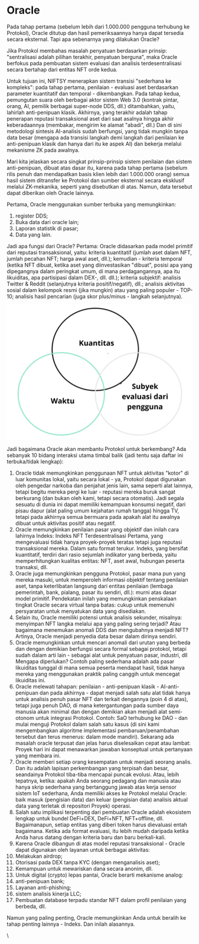 # Oracle

Pada tahap pertama (sebelum lebih dari 1.000.000 pengguna terhubung ke Protokol), Oracle ditutup dan hasil pemeriksaannya hanya dapat tersedia secara eksternal. Tapi apa sebenarnya yang dilakukan Oracle?

Jika Protokol membahas masalah penyatuan berdasarkan prinsip: "sentralisasi adalah pilihan terakhir, penyatuan berguna", maka Oracle berfokus pada pembuatan sistem evaluasi dan analisis terdesentralisasi secara bertahap dari entitas NFT orde kedua.

Untuk tujuan ini, NIFTSY menerapkan sistem transisi "sederhana ke kompleks": pada tahap pertama, penilaian - evaluasi aset berdasarkan parameter kuantitatif dan temporal - dikembangkan. Pada tahap kedua, pemungutan suara oleh berbagai aktor sistem Web 3.0 (kontrak pintar, orang, AI, pemilik berbagai super-node DDS, dll.) ditambahkan, yaitu, lahirlah anti-penipuan klasik. Akhirnya, yang terakhir adalah tahap penerapan reputasi transaksional aset dari saat asalnya hingga akhir keberadaannya (membakar, mengirim ke alamat "abadi", dll.) Dan di sini metodologi sintesis AI-analisis sudah berfungsi, yang tidak mungkin tanpa data besar (mengapa ada transisi langkah demi langkah dari penilaian ke anti-penipuan klasik dan hanya dari itu ke aspek AI) dan bekerja melalui mekanisme ZK pada awalnya.

Mari kita jelaskan secara singkat prinsip-prinsip sistem penilaian dan sistem anti-penipuan, dibuat atas dasar itu, karena pada tahap pertama (sebelum rilis penuh dan mendapatkan basis klien lebih dari 1.000.000 orang) semua hasil sistem ditransfer ke Protokol dan sumber eksternal secara eksklusif melalui ZK-mekanika, seperti yang disebutkan di atas. Namun, data tersebut dapat diberikan oleh Oracle lainnya.

Pertama, Oracle menggunakan sumber terbuka yang memungkinkan:

1. register DDS;
2. Buka data dari oracle lain;
3. Laporan statistik di pasar;
4. Data yang lain.

Jadi apa fungsi dari Oracle? Pertama: Oracle didasarkan pada model primitif dari reputasi transaksional, yaitu: kriteria kuantitatif (jumlah aset dalam NFT, jumlah pecahan NFT; harga awal aset, dll.); kemudian - kriteria temporal (ketika NFT dibuat, ketika aset yang diinvestasikan "dibuat", posisi apa yang dipegangnya dalam peringkat umum, di mana perdagangannya, apa itu likuiditas, apa partisipasi dalam DEX-, dll. dll.); kriteria subjektif: analisis Twitter & Reddit (selanjutnya kriteria positif/negatif), dll.; analisis aktivitas sosial dalam kelompok resmi (jika mungkin) atau yang paling populer - TOP-10; analisis hasil pencarian (juga skor plus/minus - langkah selanjutnya).

![](<../../../.gitbook/assets/Снимок экрана 2022-02-05 в 11.15.27.png>)

Jadi bagaimana Oracle akan membantu Protokol untuk berkembang? Ada sebanyak 10 bidang interaksi utama timbal balik (jadi tentu saja daftar ini terbuka/tidak lengkap):

1. Oracle tidak memungkinkan penggunaan NFT untuk aktivitas "kotor" di luar komunitas lokal, yaitu secara lokal - ya, Protokol dapat digunakan oleh pengedar narkoba dan penjahat jenis lain, sama seperti alat lainnya, tetapi begitu mereka pergi ke luar - reputasi mereka buruk sangat berkurang (dan bukan oleh kami, tetapi secara otomatis). Jadi segala sesuatu di dunia ini dapat memiliki kemampuan konsumsi negatif, dari pisau dapur (alat paling umum kejahatan rumah tangga) hingga TV, tetapi pada akhirnya semua bermuara pada apakah alat itu awalnya dibuat untuk aktivitas positif atau negatif.
2. Oracle memungkinkan penilaian pasar yang objektif dan inilah cara lahirnya Indeks: Indeks NFT Terdesentralisasi Pertama, yang mengevaluasi tidak hanya proyek-proyek teratas tetapi juga reputasi transaksional mereka. Dalam satu format terukur. Indeks, yang bersifat kuantitatif, terdiri dari rasio sejumlah indikator yang berbeda, yaitu memperhitungkan kualitas entitas: NFT, aset awal, hubungan peserta transaksi, dll.
3. Oracle juga memungkinkan pengguna Protokol, pasar mana pun yang mereka masuki, untuk memperoleh informasi objektif tentang penilaian aset, tanpa keterlibatan langsung dari entitas penilaian (lembaga pemerintah, bank, pialang, pasar itu sendiri, dll.): murni atas dasar model primitif. Pendekatan inilah yang memungkinkan penskalaan tingkat Oracle secara virtual tanpa batas: cukup untuk memenuhi persyaratan untuk menyatukan data yang disediakan.
4. Selain itu, Oracle memiliki potensi untuk analisis sekunder, misalnya: menyimpan NFT langka melalui apa yang paling sering terjadi? Atau bagaimana menemukan anomali DDS dan mengubahnya menjadi NFT? Artinya, Oracle menjadi penyedia data besar dalam dirinya sendiri.
5. Oracle memungkinkan untuk mencari anomali dari urutan yang berbeda dan dengan demikian berfungsi secara formal sebagai protokol, tetapi sudah dalam arti lain - sebagai alat untuk penyatuan pasar, industri, dll Mengapa diperlukan? Contoh paling sederhana adalah ada pasar likuiditas tunggal di mana semua peserta mendapat hasil, tidak hanya mereka yang menggunakan praktik paling canggih untuk mencegat likuiditas ini.
6. Oracle melewati tahapan: penilaian - anti-penipuan klasik - AI-anti-penipuan dan pada akhirnya - dapat menjadi salah satu alat tidak hanya untuk analisis penuh pasar NFT dan terkait dengannya (poin 4 di atas), tetapi juga penuh DAO, di mana ketergantungan pada sumber daya manusia akan minimal dan dengan demikian akan menjadi alat semi-otonom untuk integrasi Protokol. Contoh: SaO terhubung ke DAO - dan mulai menguji Protokol dalam salah satu kasus (di sini kami mengembangkan algoritme implementasi pembaruan/penambahan tersebut dan terus menerus: dalam mode mandiri). Sekarang ada masalah oracle terpusat dan jelas harus diselesaikan cepat atau lambat: Proyek hari ini dapat menawarkan jawaban konseptual untuk pertanyaan yang membara ini.
7. Oracle memberi setiap orang kesempatan untuk menjadi seorang analis. Dan itu adalah lapisan perkembangan yang terpisah dan besar, seandainya Protokol tiba-tiba mencapai puncak evolusi. Atau, lebih tepatnya, ketika: apakah Anda seorang pedagang dan manusia atau hanya skrip sederhana yang bertanggung jawab atas kerja sensor sistem IoT sederhana, Anda memiliki akses ke Protokol melalui Oracle: baik masuk (pengisian data) dan keluar (pengisian data) analisis aktual data yang terletak di repositori Proyek) operasi.
8. Salah satu implikasi terpenting dari pembuatan Oracle adalah ekosistem lengkap untuk bundel DeFi+DEX, DeFi+NFT, NFT+offline, dll. Bagaimanapun, setiap entitas yang diberi token harus dievaluasi entah bagaimana. Ketika ada format evaluasi, itu lebih mudah daripada ketika Anda harus datang dengan kriteria baru dan baru berkali-kali.
9. Karena Oracle dibangun di atas model reputasi transaksional - Oracle dapat digunakan oleh layanan untuk berbagai aktivitas:
10. Melakukan airdrop;
11. Otorisasi pada DEX tanpa KYC (dengan menganalisis aset);
12. Kemampuan untuk mewariskan dana secara anonim, dll.
13. Untuk digital (crypto) lepas pantai, Oracle berarti mekanisme analog:
14. anti-penipuan bank;
15. Layanan anti-phishing;
16. sistem analisis kinerja LLC;
17. Pembuatan database terpadu standar NFT dalam profil penilaian yang berbeda, dll.

Namun yang paling penting, Oracle memungkinkan Anda untuk beralih ke tahap penting lainnya - Indeks. Dan inilah alasannya.

\
